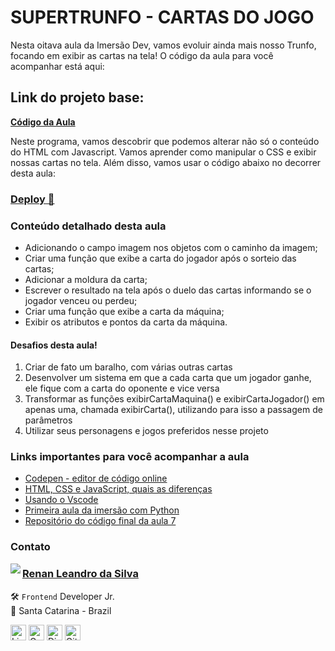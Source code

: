 # SUPERTRUNFO - CARTAS DO JOGO

Nesta oitava aula da Imersão Dev, vamos evoluir ainda mais nosso Trunfo, focando em exibir as cartas na tela! O código da aula para você acompanhar está aqui:

## Link do projeto base:

[**Código da Aula**](https://codepen.io/imersao-dev/pen/GREGPNb)

Neste programa, vamos descobrir que podemos alterar não só o conteúdo do HTML com Javascript. Vamos aprender como manipular o CSS e exibir nossas cartas no tela. Além disso, vamos usar o código abaixo no decorrer desta aula:

### <a href="https://renyzeraa.github.io/imersao-dev-alura/dia-08/"> Deploy 🤩</a>

### Conteúdo detalhado desta aula

- Adicionando o campo imagem nos objetos com o caminho da imagem;
- Criar uma função que exibe a carta do jogador após o sorteio das cartas;
- Adicionar a moldura da carta;
- Escrever o resultado na tela após o duelo das cartas informando se o jogador venceu ou perdeu;
- Criar uma função que exibe a carta da máquina;
- Exibir os atributos e pontos da carta da máquina.

#### Desafios desta aula!

1. Criar de fato um baralho, com várias outras cartas
2. Desenvolver um sistema em que a cada carta que um jogador ganhe, ele fique com a carta do oponente e vice versa
3. Transformar as funções exibirCartaMaquina() e exibirCartaJogador() em apenas uma, chamada exibirCarta(), utilizando para isso a passagem de parâmetros
4. Utilizar seus personagens e jogos preferidos nesse projeto

### Links importantes para você acompanhar a aula

- [Codepen - editor de código online](https://codepen.io/)
- [HTML, CSS e JavaScript, quais as diferenças](https://www.alura.com.br/artigos/html-css-e-js-definicoes)
- [Usando o Vscode](https://www.youtube.com/watch?v=xvkuNF_8Coc)
- [Primeira aula da imersão com Python](https://www.youtube.com/watch?v=DsFb24TgJ0c)
- [Repositório do código final da aula 7](https://codepen.io/imersao-dev/pen/ZEyXrBJ?editors=0010)

### Contato

<img align="left" src="https://www.github.com/renyzeraa.png?size=150">

### [**Renan Leandro da Silva**](https://github.com/renyzeraa)

🛠 `Frontend` Developer Jr. <br>
📍 Santa Catarina - Brazil

<a href="https://www.linkedin.com/in/renyzeraa" target="_blank"><img src="https://img.shields.io/badge/LinkedIn-0077B5?style=flat&logo=linkedin&logoColor=white" alt="LinkedIn Badge" height="25"></a>&nbsp;<a href="mailto:renansilvaytb@gmail.com" target="_blank"><img src="https://img.shields.io/badge/Gmail-D14836?style=flat&logo=gmail&logoColor=white" alt="Gmail Badge" height="25"></a>&nbsp;<a href="#"><img src="https://img.shields.io/badge/Discord-%237289DA.svg?logo=discord&logoColor=white" title="renan_s#7826" alt="Discord Badge" height="25"></a>&nbsp;<a href="https://www.github.com/renyzeraa" target="_blank"><img src="https://img.shields.io/badge/GitHub-100000?style=flat&logo=github&logoColor=white" alt="GitHub Badge" height="25"></a>&nbsp;

<br clear="left"/>
